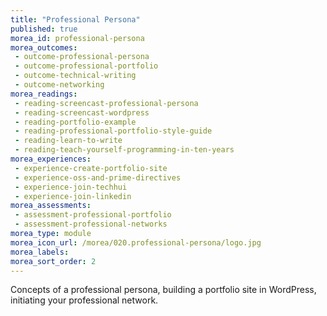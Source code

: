 ```yaml
---
title: "Professional Persona"
published: true
morea_id: professional-persona
morea_outcomes:
 - outcome-professional-persona
 - outcome-professional-portfolio
 - outcome-technical-writing
 - outcome-networking
morea_readings:
 - reading-screencast-professional-persona
 - reading-screencast-wordpress
 - reading-portfolio-example
 - reading-professional-portfolio-style-guide
 - reading-learn-to-write
 - reading-teach-yourself-programming-in-ten-years
morea_experiences:
 - experience-create-portfolio-site
 - experience-oss-and-prime-directives
 - experience-join-techhui
 - experience-join-linkedin
morea_assessments:
 - assessment-professional-portfolio
 - assessment-professional-networks
morea_type: module
morea_icon_url: /morea/020.professional-persona/logo.jpg
morea_labels:
morea_sort_order: 2
---
```


Concepts of a professional persona, building a portfolio site in WordPress, initiating your professional network.



